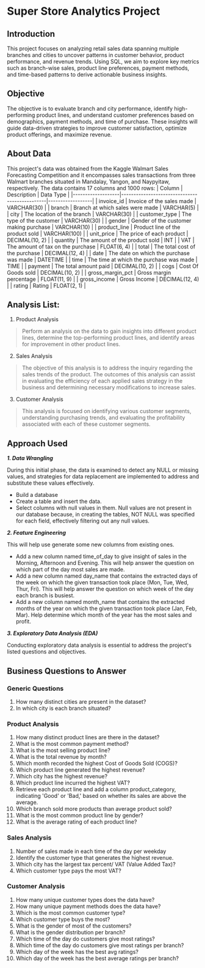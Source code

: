 # Super Store Analytics Project

## Introduction
This project focuses on analyzing retail sales data spanning multiple branches and cities to uncover patterns in customer behavior, product performance, and revenue trends. Using SQL, we aim to explore key metrics such as branch-wise sales, product line preferences, payment methods, and time-based patterns to derive actionable business insights.

## Objective
The objective is to evaluate branch and city performance, identify high-performing product lines, and understand customer preferences based on demographics, payment methods, and time of purchase. These insights will guide data-driven strategies to improve customer satisfaction, optimize product offerings, and maximize revenue.

## About Data
This project's data was obtained from the Kaggle Walmart Sales Forecasting Competition and it encompasses sales transactions from three Walmart branches situated in Mandalay, Yangon, and Naypyitaw, respectively.
The data contains 17 columns and 1000 rows:
| Column            | Description                                   | Data Type        |
|-------------------|-----------------------------------------------|------------------|
| invoice_id        | Invoice of the sales made                     | VARCHAR(30)      |
| branch            | Branch at which sales were made               | VARCHAR(5)       |
| city              | The location of the branch                    | VARCHAR(30)      |
| customer_type     | The type of the customer                       | VARCHAR(30)      |
| gender            | Gender of the customer making purchase        | VARCHAR(10)      |
| product_line      | Product line of the product sold               | VARCHAR(100)     |
| unit_price        | The price of each product                     | DECIMAL(10, 2)   |
| quantity          | The amount of the product sold                 | INT              |
| VAT               | The amount of tax on the purchase             | FLOAT(6, 4)      |
| total             | The total cost of the purchase                | DECIMAL(12, 4)   |
| date              | The date on which the purchase was made       | DATETIME         |
| time              | The time at which the purchase was made       | TIME             |
| payment           | The total amount paid                         | DECIMAL(10, 2)   |
| cogs              | Cost Of Goods sold                            | DECIMAL(10, 2)   |
| gross_margin_pct  | Gross margin percentage                       | FLOAT(11, 9)     |
| gross_income      | Gross Income                                  | DECIMAL(12, 4)   |
| rating            | Rating                                        | FLOAT(2, 1)      |


## Analysis List:

1.	Product Analysis

> Perform an analysis on the data to gain insights into different product lines, determine the top-performing product lines, and identify areas for improvement in other product lines.

2.	Sales Analysis
   
> The objective of this analysis is to address the inquiry regarding the sales trends of the product. The outcomes of this analysis can assist in evaluating the efficiency of each applied sales strategy in the business and determining necessary modifications to increase sales.

3.	Customer Analysis

> This analysis is focused on identifying various customer segments, understanding purchasing trends, and evaluating the profitability associated with each of these customer segments.

## Approach Used
***1.	Data Wrangling***

During this initial phase, the data is examined to detect any NULL or missing values, and strategies for data replacement are implemented to address and substitute these values effectively.
- Build a database
- Create a table and insert the data.
- Select columns with null values in them. Null values are not present in our database because, in creating the tables, NOT NULL was specified for each field, effectively filtering out any null values.

***2.	Feature Engineering***

This will help use generate some new columns from existing ones.
- Add a new column named time_of_day to give insight of sales in the Morning, Afternoon and Evening. This will help answer the question on which part of the day most sales are made.
- Add a new column named day_name that contains the extracted days of the week on which the given transaction took place (Mon, Tue, Wed, Thur, Fri). This will help answer the question on which week of the day each branch is busiest.
- Add a new column named month_name that contains the extracted months of the year on which the given transaction took place (Jan, Feb, Mar). Help determine which month of the year has the most sales and profit.

***3.  Exploratory Data Analysis (EDA)***

Conducting exploratory data analysis is essential to address the project's listed questions and objectives.

## Business Questions to Answer

### Generic Questions
1.	How many distinct cities are present in the dataset?
2.	In which city is each branch situated?

### Product Analysis
1.	How many distinct product lines are there in the dataset?
2.	What is the most common payment method?
3.	What is the most selling product line?
4.	What is the total revenue by month?
5.	Which month recorded the highest Cost of Goods Sold (COGS)?
6.	Which product line generated the highest revenue?
7.	Which city has the highest revenue?
8.	Which product line incurred the highest VAT?
9.	Retrieve each product line and add a column product_category, indicating 'Good' or 'Bad,' based on whether its sales are above the average.
10.	Which branch sold more products than average product sold?
11.	What is the most common product line by gender?
12.	What is the average rating of each product line?

### Sales Analysis
1.	Number of sales made in each time of the day per weekday
2.	Identify the customer type that generates the highest revenue.
3.	Which city has the largest tax percent/ VAT (Value Added Tax)?
4.	Which customer type pays the most VAT?

### Customer Analysis
1.	How many unique customer types does the data have?
2.	How many unique payment methods does the data have?
3.	Which is the most common customer type?
4.	Which customer type buys the most?
5.	What is the gender of most of the customers?
6.	What is the gender distribution per branch?
7.	Which time of the day do customers give most ratings?
8.	Which time of the day do customers give most ratings per branch?
9.	Which day of the week has the best avg ratings?
10.	Which day of the week has the best average ratings per branch?

